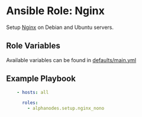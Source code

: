 # Ansible Role: Nginx

Setup [Nginx](https://www.nginx.com/) on Debian and Ubuntu servers.

## Role Variables

Available variables can be found in [defaults/main.yml](defaults/main.yml)

## Example Playbook

```yaml
    - hosts: all

      roles:
        - alphanodes.setup.nginx_nono
```
